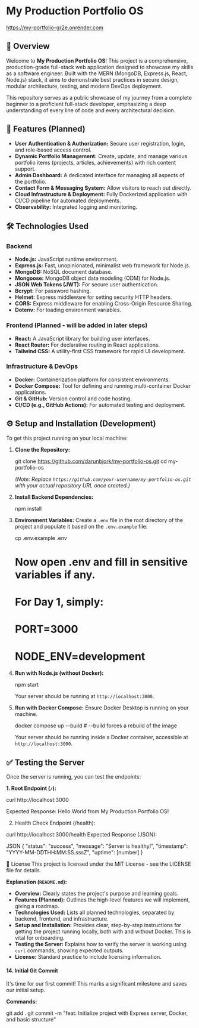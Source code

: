 # My Production Portfolio OS

https://my-portfolio-gr2e.onrender.com

## 🌟 Overview

Welcome to **My Production Portfolio OS**! This project is a comprehensive, production-grade full-stack web application designed to showcase my skills as a software engineer. Built with the MERN (MongoDB, Express.js, React, Node.js) stack, it aims to demonstrate best practices in secure design, modular architecture, testing, and modern DevOps deployment.

This repository serves as a public showcase of my journey from a complete beginner to a proficient full-stack developer, emphasizing a deep understanding of every line of code and every architectural decision.

## 🚀 Features (Planned)

- **User Authentication & Authorization:** Secure user registration, login, and role-based access control.
- **Dynamic Portfolio Management:** Create, update, and manage various portfolio items (projects, articles, achievements) with rich content support.
- **Admin Dashboard:** A dedicated interface for managing all aspects of the portfolio.
- **Contact Form & Messaging System:** Allow visitors to reach out directly.
- **Cloud Infrastructure & Deployment:** Fully Dockerized application with CI/CD pipeline for automated deployments.
- **Observability:** Integrated logging and monitoring.

## 🛠️ Technologies Used

### Backend

- **Node.js:** JavaScript runtime environment.
- **Express.js:** Fast, unopinionated, minimalist web framework for Node.js.
- **MongoDB:** NoSQL document database.
- **Mongoose:** MongoDB object data modeling (ODM) for Node.js.
- **JSON Web Tokens (JWT):** For secure user authentication.
- **Bcrypt:** For password hashing.
- **Helmet:** Express middleware for setting security HTTP headers.
- **CORS:** Express middleware for enabling Cross-Origin Resource Sharing.
- **Dotenv:** For loading environment variables.

### Frontend (Planned - will be added in later steps)

- **React:** A JavaScript library for building user interfaces.
- **React Router:** For declarative routing in React applications.
- **Tailwind CSS:** A utility-first CSS framework for rapid UI development.

### Infrastructure & DevOps

- **Docker:** Containerization platform for consistent environments.
- **Docker Compose:** Tool for defining and running multi-container Docker applications.
- **Git & GitHub:** Version control and code hosting.
- **CI/CD (e.g., GitHub Actions):** For automated testing and deployment.

## ⚙️ Setup and Installation (Development)

To get this project running on your local machine:

1.  **Clone the Repository:**

    git clone https://github.com/darunbjork/my-portfolio-os.git
    cd my-portfolio-os

    _(Note: Replace `https://github.com/your-username/my-portfolio-os.git` with your actual repository URL once created.)_

2.  **Install Backend Dependencies:**

    npm install

3.  **Environment Variables:**
    Create a `.env` file in the root directory of the project and populate it based on the `.env.example` file:

    cp .env.example .env

    # Now open .env and fill in sensitive variables if any.

    # For Day 1, simply:

    # PORT=3000

    # NODE_ENV=development

4.  **Run with Node.js (without Docker):**

    npm start

    Your server should be running at `http://localhost:3000`.

5.  **Run with Docker Compose:**
    Ensure Docker Desktop is running on your machine.

    docker compose up --build # --build forces a rebuild of the image

    Your server should be running inside a Docker container, accessible at `http://localhost:3000`.

## ✅ Testing the Server

Once the server is running, you can test the endpoints:

**1. Root Endpoint (`/`):**

curl http://localhost:3000

Expected Response: Hello World from My Production Portfolio OS!

2. Health Check Endpoint (/health):

curl http://localhost:3000/health
Expected Response (JSON):

JSON
{
"status": "success",
"message": "Server is healthy!",
"timestamp": "YYYY-MM-DDTHH:MM:SS.sssZ",
"uptime": [number]
}

📄 License
This project is licensed under the MIT License - see the LICENSE file for details.

**Explanation (`README.md`):**

- **Overview:** Clearly states the project's purpose and learning goals.
- **Features (Planned):** Outlines the high-level features we will implement, giving a roadmap.
- **Technologies Used:** Lists all planned technologies, separated by backend, frontend, and infrastructure.
- **Setup and Installation:** Provides clear, step-by-step instructions for getting the project running locally, both with and without Docker. This is vital for onboarding.
- **Testing the Server:** Explains how to verify the server is working using `curl` commands, showing expected outputs.
- **License:** Standard practice to include licensing information.

#### **14. Initial Git Commit**

It's time for our first commit! This marks a significant milestone and saves our initial setup.

**Commands:**

git add .
git commit -m "feat: Initialize project with Express server, Docker, and basic structure"
